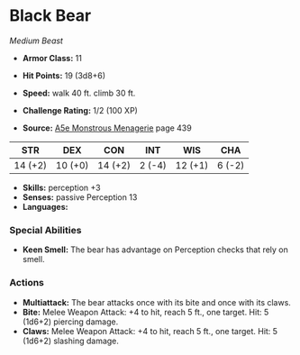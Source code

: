 # Black Bear

*Medium* *Beast*

- **Armor Class:** 11
- **Hit Points:** 19 (3d8+6)
- **Speed:** walk 40 ft. climb 30 ft.

- **Challenge Rating:** 1/2 (100 XP)
- **Source:** [A5e Monstrous Menagerie](https://enpublishingrpg.com/products/level-up-monstrous-menagerie-a5e) page 439

| STR | DEX | CON | INT | WIS | CHA |
| --- | --- | --- | --- | --- | --- |
| 14 (+2) | 10 (+0) | 14 (+2) | 2 (-4) | 12 (+1) | 6 (-2) |

- **Skills:** perception +3
- **Senses:** passive Perception 13
- **Languages:** 

### Special Abilities

- **Keen Smell:** The bear has advantage on Perception checks that rely on smell.

### Actions

- **Multiattack:** The bear attacks once with its bite and once with its claws.
- **Bite:** Melee Weapon Attack: +4 to hit, reach 5 ft., one target. Hit: 5 (1d6+2) piercing damage.
- **Claws:** Melee Weapon Attack: +4 to hit, reach 5 ft., one target. Hit: 5 (1d6+2) slashing damage.


